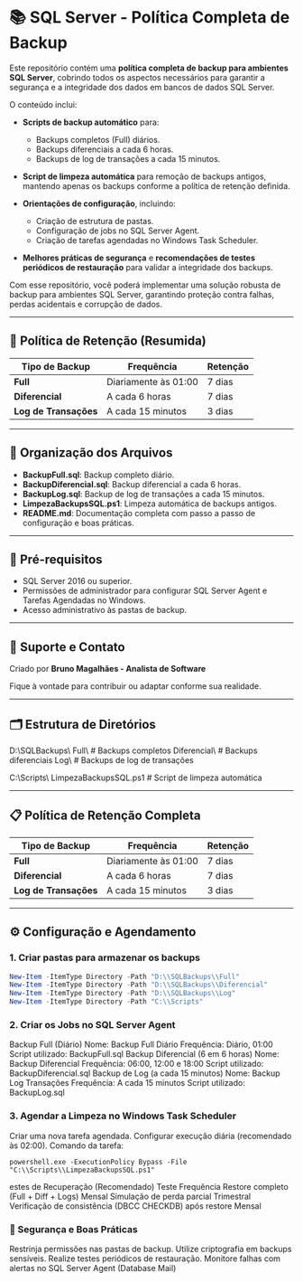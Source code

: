 # 📚 SQL Server - Política Completa de Backup

Este repositório contém uma **política completa de backup para ambientes SQL Server**, cobrindo todos os aspectos necessários para garantir a segurança e a integridade dos dados em bancos de dados SQL Server.

O conteúdo inclui:

- **Scripts de backup automático** para:

  - Backups completos (Full) diários.
  - Backups diferenciais a cada 6 horas.
  - Backups de log de transações a cada 15 minutos.

- **Script de limpeza automática** para remoção de backups antigos, mantendo apenas os backups conforme a política de retenção definida.

- **Orientações de configuração**, incluindo:

  - Criação de estrutura de pastas.
  - Configuração de jobs no SQL Server Agent.
  - Criação de tarefas agendadas no Windows Task Scheduler.

- **Melhores práticas de segurança** e **recomendações de testes periódicos de restauração** para validar a integridade dos backups.

Com esse repositório, você poderá implementar uma solução robusta de backup para ambientes SQL Server, garantindo proteção contra falhas, perdas acidentais e corrupção de dados.

---

## 📜 Política de Retenção (Resumida)

| Tipo de Backup        | Frequência           | Retenção |
| --------------------- | -------------------- | -------- |
| **Full**              | Diariamente às 01:00 | 7 dias   |
| **Diferencial**       | A cada 6 horas       | 7 dias   |
| **Log de Transações** | A cada 15 minutos    | 3 dias   |

---

## 📂 Organização dos Arquivos

- **BackupFull.sql**: Backup completo diário.
- **BackupDiferencial.sql**: Backup diferencial a cada 6 horas.
- **BackupLog.sql**: Backup de log de transações a cada 15 minutos.
- **LimpezaBackupsSQL.ps1**: Limpeza automática de backups antigos.
- **README.md**: Documentação completa com passo a passo de configuração e boas práticas.

---

## 🧰 Pré-requisitos

- SQL Server 2016 ou superior.
- Permissões de administrador para configurar SQL Server Agent e Tarefas Agendadas no Windows.
- Acesso administrativo às pastas de backup.

---

## 📧 Suporte e Contato

Criado por **Bruno Magalhães - Analista de Software**

Fique à vontade para contribuir ou adaptar conforme sua realidade.

---

## 🗂️ Estrutura de Diretórios

D:\SQLBackups\ Full\ # Backups completos Diferencial\ # Backups diferenciais Log\ # Backups de log de transações

C:\Scripts\ LimpezaBackupsSQL.ps1 # Script de limpeza automática

---

## 📋 Política de Retenção Completa

| Tipo de Backup        | Frequência           | Retenção |
| --------------------- | -------------------- | -------- |
| **Full**              | Diariamente às 01:00 | 7 dias   |
| **Diferencial**       | A cada 6 horas       | 7 dias   |
| **Log de Transações** | A cada 15 minutos    | 3 dias   |

---

## ⚙️ Configuração e Agendamento

### 1. Criar pastas para armazenar os backups

```powershell
New-Item -ItemType Directory -Path "D:\\SQLBackups\\Full"
New-Item -ItemType Directory -Path "D:\\SQLBackups\\Diferencial"
New-Item -ItemType Directory -Path "D:\\SQLBackups\\Log"
New-Item -ItemType Directory -Path "C:\\Scripts"
```
### 2. Criar os Jobs no SQL Server Agent
Backup Full (Diário)
Nome: Backup Full Diário
Frequência: Diário, 01:00
Script utilizado: BackupFull.sql
Backup Diferencial (6 em 6 horas)
Nome: Backup Diferencial
Frequência: 06:00, 12:00 e 18:00
Script utilizado: BackupDiferencial.sql
Backup de Log (a cada 15 minutos)
Nome: Backup Log Transações
Frequência: A cada 15 minutos
Script utilizado: BackupLog.sql
### 3. Agendar a Limpeza no Windows Task Scheduler
Criar uma nova tarefa agendada.
Configurar execução diária (recomendado às 02:00).
Comando da tarefa:

```
powershell.exe -ExecutionPolicy Bypass -File "C:\\Scripts\\LimpezaBackupsSQL.ps1"
```

estes de Recuperação (Recomendado)
Teste	Frequência
Restore completo (Full + Diff + Logs)	Mensal
Simulação de perda parcial	Trimestral
Verificação de consistência (DBCC CHECKDB) após restore	Mensal
### 🔐 Segurança e Boas Práticas
Restrinja permissões nas pastas de backup.
Utilize criptografia em backups sensíveis.
Realize testes periódicos de restauração.
Monitore falhas com alertas no SQL Server Agent (Database Mail)
```

